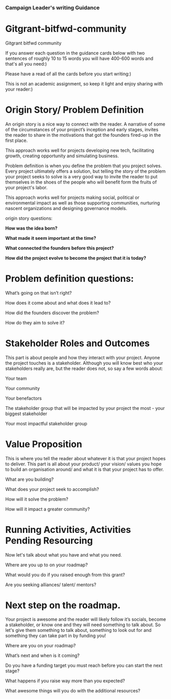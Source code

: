 ### Campaign Leader's writing Guidance
# Gitgrant-bitfwd-community
Gitgrant bitfwd community 


If you answer each question in the guidance cards below with two sentences of roughly 10 to 15 words you will have 400-600 words and that's all you need:)

Please have a read of all the cards before you start writing:)

This is not an academic assignment, so keep it light and enjoy sharing with your reader:)



# Origin Story/ Problem Definition 

An origin story is a nice way to connect with the 
reader. A narrative of some of the circumstances of your project’s inception and early stages, invites the reader to share in the motivations that got the founders fired-up in the first place.

This approach works well for projects developing new tech, facilitating growth, creating opportunity and simulating business.

Problem definition is when you define the problem that you project  solves. Every project ultimately offers a solution, but telling the story of the problem your project seeks to solve is a very good way to invite the reader to put themselves in the shoes of the people who will benefit form the fruits of your project's labor.

This approach works well for projects making social, political or environmental impact as well as those supporting communities, nurturing nascent organizations and designing governance models.

origin story questions:

**How was the idea born?**

**What made it seem important at the time?**

**What connected the founders before this project?**  

**How did the project evolve to become the project that it is today?**


# Problem definition questions:

What’s going on that isn’t right?

How does it come about and what does it lead to?

How did the founders discover the problem?

How do they aim to solve it?


# Stakeholder Roles and Outcomes

This part is about people and how they interact with your project. Anyone the project touches is a stakeholder. Although you will know best who your stakeholders really are, but the reader does not, so say a few words about:

Your team

Your community 

Your benefactors 

The stakeholder group that will be impacted by your project the most - your biggest stakeholder

Your most impactful stakeholder group


# Value Proposition

This is where you tell the reader about whatever it is that your project hopes to deliver. This part is all about your product/ your vision/ values you hope to build an organisation around/ and what it is that your project has to offer.

What are you building?

What does your project seek to accomplish? 

How will it solve the problem?

How will it impact a greater community?


# Running Activities, Activities Pending Resourcing

Now let's talk about what you have and what you need.

Where are you up to on your roadmap?

What would you do if you raised enough from this grant?

Are you seeking alliances/ talent/ mentors?  



# Next step on the roadmap.

Your project is awesome and the reader will likely follow it’s socials, become a stakeholder, or know one and they will need something to talk about. So let's give them something to talk about, something to look out for and something they can take part in by funding you!

Where are you on your roadmap?

What’s next and when is it coming?

Do you have a funding target you must reach before you can start the next stage?

What happens if you raise way more than you expected? 

What awesome things will you do with the additional resources?
